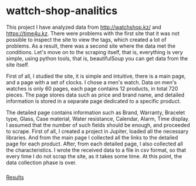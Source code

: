 # wattch-shop-analitics

This project I have analyzed data from http://watchshop.kz/ and https://time4u.kz. There were 
problems with the first site that it was not possible to inspect the site to view the tags, which 
created a lot of problems. As a result, there was a second site where the data met the conditions.
Let's move on to the scraping itself, that is, everything is very simple, using python tools, that 
is, beautifulSoup you can get data from the site itself.

First of all, I studied the site, it is simple and intuitive, there is a main page, and a page with 
a set of clocks. I chose a men's watch. Data on men's watches is only 60 pages, each page contains 
12 products, in total 720 pieces. The page stores data such as price and brand name, and detailed 
information is stored in a separate page dedicated to a specific product.

The detailed page contains information such as Brand, Warranty, Bracelet type, Glass, Case 
material, Water resistance, Calendar, Alarm, Time display. I assumed that the number of such fields 
should be enough, and proceeded to scrape. First of all, I created a project in Jupiter, loaded all 
the necessary libraries. And from the main page I collected all the links to the detailed page for 
each product. After, from each detailed page, I also collected all the characteristics. I wrote the 
received data to a file in csv format, so that every time I do not scrap the site, as it takes some 
time. At this point, the data collection phase is over.

### 
[Results](https://github.com/Moali123-svg/wattch-shop-analytics/blob/main/project%20Results.pdf)

